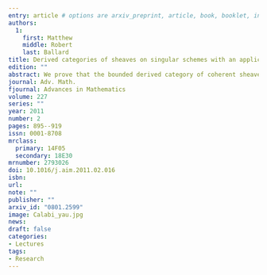 ```yaml
---
entry: article # options are arxiv_preprint, article, book, booklet, inbook, incollection, inproceedings, manual, mastersthesis, misc, phdthesis, proceedings, techreport, unpublished
authors: 
  1:  
    first: Matthew
    middle: Robert
    last: Ballard
title: Derived categories of sheaves on singular schemes with an application to reconstruction
edition: "" 
abstract: We prove that the bounded derived category of coherent sheaves with proper support is equivalent to the category of locally-finite, cohomological functors on the perfect derived category of a quasi-projective scheme over a field. We introduce the notions of pseudo-adjoints and Rouquier functors and study them. As an application of these ideas and results, we extend the reconstruction result of Bondal and Orlov to Gorenstein projective varieties.
journal: Adv. Math.
fjournal: Advances in Mathematics
volume: 227
series: ""
year: 2011
number: 2
pages: 895--919
issn: 0001-8708
mrclass:
  primary: 14F05
  secondary: 18E30
mrnumber: 2793026
doi: 10.1016/j.aim.2011.02.016
isbn: 
url: 
note: "" 
publisher: ""
arxiv_id: "0801.2599"
image: Calabi_yau.jpg
news: 
draft: false 
categories:
- Lectures 
tags:
- Research 
---
```


